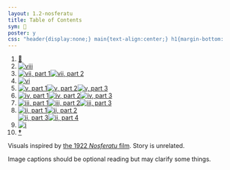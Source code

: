 ```yaml
---
layout: 1.2-nosferatu
title: Table of Contents
sym: 🌙
poster: y
css: "header{display:none;} main{text-align:center;} h1{margin-bottom:.65em;} main ol{list-style-type:none; padding-left:0; line-height:2;} section{text-align:left; font-size:.85em; max-width:20em; margin:1rem auto 0; opacity:.85;} ol li{margin:1em 0;} ol a{text-decoration:none; margin:0 .25em; line-height:0;} ol a:hover,ol a:focus,ol a:active{opacity:.5;} .book{margin-top:5em;} a{text-underline-offset:.25em; display:inline-block;} .sym{text-decoration:none; color:#9f9f9f;} .sym b{color:inherit;} .sym:focus,.sym:hover,.sym:active{opacity:.5;}"
---
```

1. <a href="splash" class="sym">🌙︎&#xFE0E;</a>
1. [<img src="{%include url.html%}/assets/img/au/viii.png" alt="viii">](viii)
1. [<img src="{%include url.html%}/assets/img/au/vii1.png" alt="vii, part 1">](vii)[<img src="{%include url.html%}/assets/img/au/vii2.png" alt="vii, part 2">](vii-2)
1. [<img src="{%include url.html%}/assets/img/au/vi.png" alt="vi">](vi)
1. [<img src="{%include url.html%}/assets/img/au/v1.png" alt="v, part 1">](v)[<img src="{%include url.html%}/assets/img/au/v2.png" alt="v, part 2">](v-2)[<img src="{%include url.html%}/assets/img/au/v3.png" alt="v, part 3">](v-3)
1. [<img src="{%include url.html%}/assets/img/au/iv1.png" alt="iv, part 1">](iv)[<img src="{%include url.html%}/assets/img/au/iv2.png" alt="iv, part 2">](iv-2)[<img src="{%include url.html%}/assets/img/au/iv3.png" alt="iv, part 3">](iv-3)
1. [<img src="{%include url.html%}/assets/img/au/iii1.png" alt="iii, part 1">](iii)[<img src="{%include url.html%}/assets/img/au/iii2.png" alt="iii, part 2">](iii-2)[<img src="{%include url.html%}/assets/img/au/iii3.png" alt="iii, part 3">](iii-3)
1. [<img src="{%include url.html%}/assets/img/au/ii1.png" alt="ii, part 1">](ii)[<img src="{%include url.html%}/assets/img/au/ii2.png" alt="ii, part 2">](ii-2)<br>[<img src="{%include url.html%}/assets/img/au/ii3.png" alt="ii, part 3">](ii-3)[<img src="{%include url.html%}/assets/img/au/ii4.png" alt="ii, part 4">](ii-4)
1. [<img src="{%include url.html%}/assets/img/au/i.png" alt="i">](i)
1. <a href="n" class="sym"><b>†</b></a>

<section markdown="1" class="book">
Visuals inspired by <a href="https://en.wikipedia.org/wiki/Nosferatu" class="ext">the 1922 <i>Nosferatu</i> film</a>. Story is unrelated.

Image captions should be optional reading but may clarify some things.
</section>